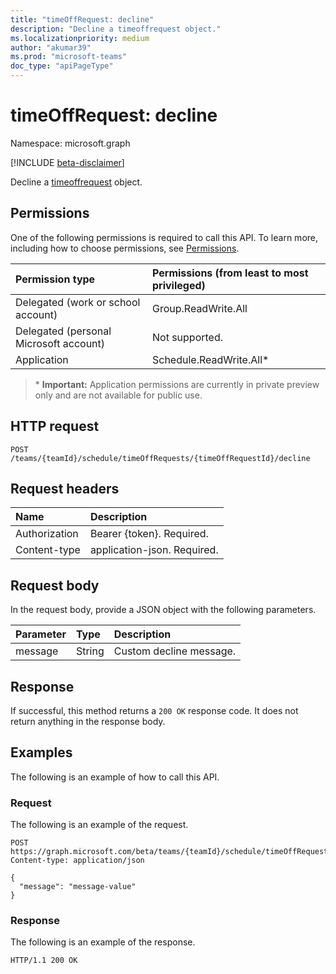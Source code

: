 ```yaml
---
title: "timeOffRequest: decline"
description: "Decline a timeoffrequest object."
ms.localizationpriority: medium
author: "akumar39"
ms.prod: "microsoft-teams"
doc_type: "apiPageType"
---
```


# timeOffRequest: decline

Namespace: microsoft.graph

[!INCLUDE [beta-disclaimer](../../includes/beta-disclaimer.md)]

Decline a [timeoffrequest](../resources/timeoffrequest.md) object.

## Permissions

One of the following permissions is required to call this API. To learn more, including how to choose permissions, see [Permissions](/graph/permissions-reference).

| Permission type                        | Permissions (from least to most privileged) |
|:---------------------------------------|:--------------------------------------------|
| Delegated (work or school account)     | Group.ReadWrite.All |
| Delegated (personal Microsoft account) | Not supported. |
|Application | Schedule.ReadWrite.All*  |

>\* **Important:** Application permissions are currently in private preview only and are not available for public use.

## HTTP request

<!-- { "blockType": "ignored" } -->

```http
POST /teams/{teamId}/schedule/timeOffRequests/{timeOffRequestId}/decline
```

## Request headers

| Name          | Description   |
|:--------------|:--------------|
| Authorization | Bearer {token}. Required. |
| Content-type | application-json. Required.|

## Request body

In the request body, provide a JSON object with the following parameters.

| Parameter    | Type        | Description |
|:-------------|:------------|:------------|
|message|String|Custom decline message.|

## Response

If successful, this method returns a `200 OK` response code. It does not return anything in the response body.

## Examples

The following is an example of how to call this API.

### Request

The following is an example of the request.

<!-- {
  "blockType": "request",
  "name": "timeoffrequest_decline"
}-->

```http
POST https://graph.microsoft.com/beta/teams/{teamId}/schedule/timeOffRequests/{timeOffRequestId}/decline
Content-type: application/json

{
  "message": "message-value"
}
```


### Response

The following is an example of the response.
<!-- {
  "blockType": "response"
} -->

```http
HTTP/1.1 200 OK
```

<!-- uuid: 16cd6b66-4b1a-43a1-adaf-3a886856ed98
2019-02-04 14:57:30 UTC -->
<!-- {
  "type": "#page.annotation",
  "description": "timeOffRequest: decline",
  "keywords": "",
  "section": "documentation",
  "tocPath": ""
}-->


